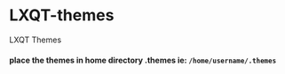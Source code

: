# LXQT-themes
LXQT Themes


#### place the themes in home directory .themes ie: ```/home/username/.themes```
